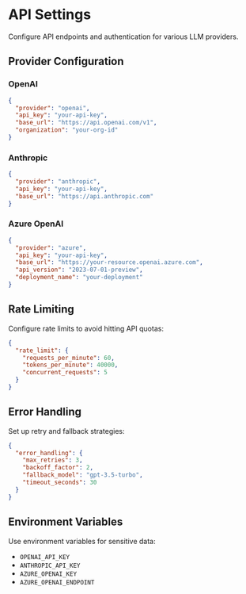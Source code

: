 # API Settings

Configure API endpoints and authentication for various LLM providers.

## Provider Configuration

### OpenAI
```json
{
  "provider": "openai",
  "api_key": "your-api-key",
  "base_url": "https://api.openai.com/v1",
  "organization": "your-org-id"
}
```

### Anthropic
```json
{
  "provider": "anthropic",
  "api_key": "your-api-key",
  "base_url": "https://api.anthropic.com"
}
```

### Azure OpenAI
```json
{
  "provider": "azure",
  "api_key": "your-api-key",
  "base_url": "https://your-resource.openai.azure.com",
  "api_version": "2023-07-01-preview",
  "deployment_name": "your-deployment"
}
```

## Rate Limiting

Configure rate limits to avoid hitting API quotas:

```json
{
  "rate_limit": {
    "requests_per_minute": 60,
    "tokens_per_minute": 40000,
    "concurrent_requests": 5
  }
}
```

## Error Handling

Set up retry and fallback strategies:

```json
{
  "error_handling": {
    "max_retries": 3,
    "backoff_factor": 2,
    "fallback_model": "gpt-3.5-turbo",
    "timeout_seconds": 30
  }
}
```

## Environment Variables

Use environment variables for sensitive data:
- `OPENAI_API_KEY`
- `ANTHROPIC_API_KEY`
- `AZURE_OPENAI_KEY`
- `AZURE_OPENAI_ENDPOINT`